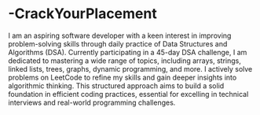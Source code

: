 # -CrackYourPlacement

I am an aspiring software developer with a keen interest in improving problem-solving skills through daily practice of Data Structures and Algorithms (DSA). Currently participating in a 45-day DSA challenge, I am dedicated to mastering a wide range of topics, including arrays, strings, linked lists, trees, graphs, dynamic programming, and more. I actively solve problems on LeetCode to refine my skills and gain deeper insights into algorithmic thinking. This structured approach aims to build a solid foundation in efficient coding practices, essential for excelling in technical interviews and real-world programming challenges.
